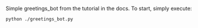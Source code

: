 Simple greetings_bot from the tutorial in the docs. 
To start, simply execute:

```console
python ./greetings_bot.py
```
